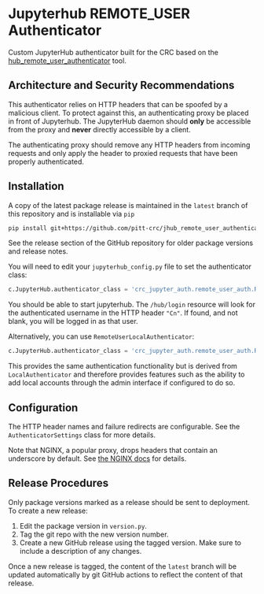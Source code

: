 # Jupyterhub REMOTE_USER Authenticator

Custom JupyterHub authenticator built for the CRC based on the
[hub_remote_user_authenticator](https://github.com/cwaldbieser/jhub_remote_user_authenticator) tool.

## Architecture and Security Recommendations

This authenticator relies on HTTP headers that can be spoofed by a malicious client.
To protect against this, an authenticating proxy be placed in front
of Jupyterhub. The JupyterHub daemon should **only** be accessible from the proxy
and **never** directly accessible by a client.

The authenticating proxy should remove any HTTP headers from incoming
requests and only apply the header to proxied requests
that have been properly authenticated.

## Installation

A copy of the latest package release is maintained in the `latest` branch of this repository and is installable via `pip`

```bash
pip install git+https://github.com/pitt-crc/jhub_remote_user_authenticator.git@latest
```

See the release section of the GitHub repository for older package versions and release notes.

You will need to edit your `jupyterhub_config.py` file to set the authenticator
class:

```python
c.JupyterHub.authenticator_class = 'crc_jupyter_auth.remote_user_auth.RemoteUserAuthenticator'
```

You should be able to start jupyterhub. The `/hub/login` resource
will look for the authenticated username in the HTTP header `"Cn"`.
If found, and not blank, you will be logged in as that user.

Alternatively, you can use `RemoteUserLocalAuthenticator`:

```python
c.JupyterHub.authenticator_class = 'crc_jupyter_auth.remote_user_auth.RemoteUserLocalAuthenticator'
```

This provides the same authentication functionality but is derived from
`LocalAuthenticator` and therefore provides features such as the ability
to add local accounts through the admin interface if configured to do so.

## Configuration

The HTTP header names and failure redirects are configurable.
See the `AuthenticatorSettings` class for more details.

Note that NGINX, a popular
proxy, drops headers that contain an underscore by default. See
[the NGINX docs](http://nginx.org/en/docs/http/ngx_http_core_module.html#underscores_in_headers)
for details.

## Release Procedures

Only package versions marked as a release should be sent to deployment. To create a new release:

1. Edit the package version in `version.py`.
2. Tag the git repo with the new version number.
3. Create a new GitHub release using the tagged version. Make sure to include a description of any changes.

Once a new release is tagged, the content of the `latest` branch will be updated automatically by
git GitHub actions to reflect the content of that release.
